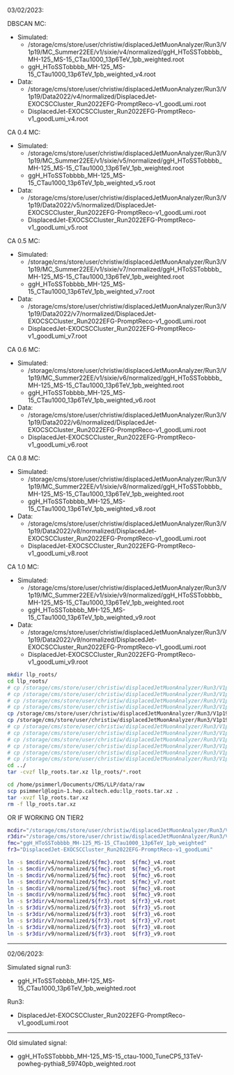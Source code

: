 03/02/2023:

DBSCAN MC:
- Simulated:
  - /storage/cms/store/user/christiw/displacedJetMuonAnalyzer/Run3/V1p19/MC_Summer22EE/v1/sixie/v4/normalized/ggH_HToSSTobbbb_MH-125_MS-15_CTau1000_13p6TeV_1pb_weighted.root
  - ggH_HToSSTobbbb_MH-125_MS-15_CTau1000_13p6TeV_1pb_weighted_v4.root
- Data:
  - /storage/cms/store/user/christiw/displacedJetMuonAnalyzer/Run3/V1p19/Data2022/v4/normalized/DisplacedJet-EXOCSCCluster_Run2022EFG-PromptReco-v1_goodLumi.root
  - DisplacedJet-EXOCSCCluster_Run2022EFG-PromptReco-v1_goodLumi_v4.root


CA 0.4 MC:
- Simulated:
  - /storage/cms/store/user/christiw/displacedJetMuonAnalyzer/Run3/V1p19/MC_Summer22EE/v1/sixie/v5/normalized/ggH_HToSSTobbbb_MH-125_MS-15_CTau1000_13p6TeV_1pb_weighted.root
  - ggH_HToSSTobbbb_MH-125_MS-15_CTau1000_13p6TeV_1pb_weighted_v5.root
- Data:
  - /storage/cms/store/user/christiw/displacedJetMuonAnalyzer/Run3/V1p19/Data2022/v5/normalized/DisplacedJet-EXOCSCCluster_Run2022EFG-PromptReco-v1_goodLumi.root
  - DisplacedJet-EXOCSCCluster_Run2022EFG-PromptReco-v1_goodLumi_v5.root

CA 0.5 MC:
- Simulated:
  - /storage/cms/store/user/christiw/displacedJetMuonAnalyzer/Run3/V1p19/MC_Summer22EE/v1/sixie/v7/normalized/ggH_HToSSTobbbb_MH-125_MS-15_CTau1000_13p6TeV_1pb_weighted.root
  - ggH_HToSSTobbbb_MH-125_MS-15_CTau1000_13p6TeV_1pb_weighted_v7.root
- Data:
  - /storage/cms/store/user/christiw/displacedJetMuonAnalyzer/Run3/V1p19/Data2022/v7/normalized/DisplacedJet-EXOCSCCluster_Run2022EFG-PromptReco-v1_goodLumi.root
  - DisplacedJet-EXOCSCCluster_Run2022EFG-PromptReco-v1_goodLumi_v7.root

CA 0.6 MC:
- Simulated:
  - /storage/cms/store/user/christiw/displacedJetMuonAnalyzer/Run3/V1p19/MC_Summer22EE/v1/sixie/v6/normalized/ggH_HToSSTobbbb_MH-125_MS-15_CTau1000_13p6TeV_1pb_weighted.root
  - ggH_HToSSTobbbb_MH-125_MS-15_CTau1000_13p6TeV_1pb_weighted_v6.root
- Data:
  - /storage/cms/store/user/christiw/displacedJetMuonAnalyzer/Run3/V1p19/Data2022/v6/normalized/DisplacedJet-EXOCSCCluster_Run2022EFG-PromptReco-v1_goodLumi.root
  - DisplacedJet-EXOCSCCluster_Run2022EFG-PromptReco-v1_goodLumi_v6.root

CA 0.8 MC:
- Simulated:
  - /storage/cms/store/user/christiw/displacedJetMuonAnalyzer/Run3/V1p19/MC_Summer22EE/v1/sixie/v8/normalized/ggH_HToSSTobbbb_MH-125_MS-15_CTau1000_13p6TeV_1pb_weighted.root
  - ggH_HToSSTobbbb_MH-125_MS-15_CTau1000_13p6TeV_1pb_weighted_v8.root
- Data:
  - /storage/cms/store/user/christiw/displacedJetMuonAnalyzer/Run3/V1p19/Data2022/v8/normalized/DisplacedJet-EXOCSCCluster_Run2022EFG-PromptReco-v1_goodLumi.root
  - DisplacedJet-EXOCSCCluster_Run2022EFG-PromptReco-v1_goodLumi_v8.root

CA 1.0 MC:
- Simulated:
  - /storage/cms/store/user/christiw/displacedJetMuonAnalyzer/Run3/V1p19/MC_Summer22EE/v1/sixie/v9/normalized/ggH_HToSSTobbbb_MH-125_MS-15_CTau1000_13p6TeV_1pb_weighted.root
  - ggH_HToSSTobbbb_MH-125_MS-15_CTau1000_13p6TeV_1pb_weighted_v9.root
- Data:
  - /storage/cms/store/user/christiw/displacedJetMuonAnalyzer/Run3/V1p19/Data2022/v9/normalized/DisplacedJet-EXOCSCCluster_Run2022EFG-PromptReco-v1_goodLumi.root
  - DisplacedJet-EXOCSCCluster_Run2022EFG-PromptReco-v1_goodLumi_v9.root


```bash
mkdir llp_roots/
cd llp_roots/
# cp /storage/cms/store/user/christiw/displacedJetMuonAnalyzer/Run3/V1p19/MC_Summer22EE/v1/sixie/v4/normalized/ggH_HToSSTobbbb_MH-125_MS-15_CTau1000_13p6TeV_1pb_weighted.root   ggH_HToSSTobbbb_MH-125_MS-15_CTau1000_13p6TeV_1pb_weighted_v4.root
# cp /storage/cms/store/user/christiw/displacedJetMuonAnalyzer/Run3/V1p19/Data2022/v4/normalized/DisplacedJet-EXOCSCCluster_Run2022EFG-PromptReco-v1_goodLumi.root   DisplacedJet-EXOCSCCluster_Run2022EFG-PromptReco-v1_goodLumi_v4.root
# cp /storage/cms/store/user/christiw/displacedJetMuonAnalyzer/Run3/V1p19/MC_Summer22EE/v1/sixie/v5/normalized/ggH_HToSSTobbbb_MH-125_MS-15_CTau1000_13p6TeV_1pb_weighted.root   ggH_HToSSTobbbb_MH-125_MS-15_CTau1000_13p6TeV_1pb_weighted_v5.root
# cp /storage/cms/store/user/christiw/displacedJetMuonAnalyzer/Run3/V1p19/Data2022/v5/normalized/DisplacedJet-EXOCSCCluster_Run2022EFG-PromptReco-v1_goodLumi.root   DisplacedJet-EXOCSCCluster_Run2022EFG-PromptReco-v1_goodLumi_v5.root
cp /storage/cms/store/user/christiw/displacedJetMuonAnalyzer/Run3/V1p19/MC_Summer22EE/v1/sixie/v6/normalized/ggH_HToSSTobbbb_MH-125_MS-15_CTau1000_13p6TeV_1pb_weighted.root   ggH_HToSSTobbbb_MH-125_MS-15_CTau1000_13p6TeV_1pb_weighted_v6.root
cp /storage/cms/store/user/christiw/displacedJetMuonAnalyzer/Run3/V1p19/Data2022/v6/normalized/DisplacedJet-EXOCSCCluster_Run2022EFG-PromptReco-v1_goodLumi.root   DisplacedJet-EXOCSCCluster_Run2022EFG-PromptReco-v1_goodLumi_v6.root
# cp /storage/cms/store/user/christiw/displacedJetMuonAnalyzer/Run3/V1p19/MC_Summer22EE/v1/sixie/v7/normalized/ggH_HToSSTobbbb_MH-125_MS-15_CTau1000_13p6TeV_1pb_weighted.root   ggH_HToSSTobbbb_MH-125_MS-15_CTau1000_13p6TeV_1pb_weighted_v7.root
# cp /storage/cms/store/user/christiw/displacedJetMuonAnalyzer/Run3/V1p19/Data2022/v7/normalized/DisplacedJet-EXOCSCCluster_Run2022EFG-PromptReco-v1_goodLumi.root   DisplacedJet-EXOCSCCluster_Run2022EFG-PromptReco-v1_goodLumi_v7.root
# cp /storage/cms/store/user/christiw/displacedJetMuonAnalyzer/Run3/V1p19/MC_Summer22EE/v1/sixie/v8/normalized/ggH_HToSSTobbbb_MH-125_MS-15_CTau1000_13p6TeV_1pb_weighted.root   ggH_HToSSTobbbb_MH-125_MS-15_CTau1000_13p6TeV_1pb_weighted_v8.root
# cp /storage/cms/store/user/christiw/displacedJetMuonAnalyzer/Run3/V1p19/Data2022/v8/normalized/DisplacedJet-EXOCSCCluster_Run2022EFG-PromptReco-v1_goodLumi.root   DisplacedJet-EXOCSCCluster_Run2022EFG-PromptReco-v1_goodLumi_v8.root
# cp /storage/cms/store/user/christiw/displacedJetMuonAnalyzer/Run3/V1p19/MC_Summer22EE/v1/sixie/v9/normalized/ggH_HToSSTobbbb_MH-125_MS-15_CTau1000_13p6TeV_1pb_weighted.root   ggH_HToSSTobbbb_MH-125_MS-15_CTau1000_13p6TeV_1pb_weighted_v9.root
# cp /storage/cms/store/user/christiw/displacedJetMuonAnalyzer/Run3/V1p19/Data2022/v9/normalized/DisplacedJet-EXOCSCCluster_Run2022EFG-PromptReco-v1_goodLumi.root   DisplacedJet-EXOCSCCluster_Run2022EFG-PromptReco-v1_goodLumi_v9.root
cd ../
tar -cvzf llp_roots.tar.xz llp_roots/*.root

cd /home/psimmerl/Documents/CMS/LLP/data/raw
scp psimmerl@login-1.hep.caltech.edu:llp_roots.tar.xz .
tar -xvzf llp_roots.tar.xz
rm -f llp_roots.tar.xz
```

OR IF WORKING ON TIER2

```bash
mcdir="/storage/cms/store/user/christiw/displacedJetMuonAnalyzer/Run3/V1p19/MC_Summer22EE/v1/sixie"
r3dir="/storage/cms/store/user/christiw/displacedJetMuonAnalyzer/Run3/V1p19/Data2022"
fmc="ggH_HToSSTobbbb_MH-125_MS-15_CTau1000_13p6TeV_1pb_weighted"
fr3="DisplacedJet-EXOCSCCluster_Run2022EFG-PromptReco-v1_goodLumi"

ln -s $mcdir/v4/normalized/${fmc}.root  ${fmc}_v4.root
ln -s $mcdir/v5/normalized/${fmc}.root  ${fmc}_v5.root
ln -s $mcdir/v6/normalized/${fmc}.root  ${fmc}_v6.root
ln -s $mcdir/v7/normalized/${fmc}.root  ${fmc}_v7.root
ln -s $mcdir/v8/normalized/${fmc}.root  ${fmc}_v8.root
ln -s $mcdir/v9/normalized/${fmc}.root  ${fmc}_v9.root
ln -s $r3dir/v4/normalized/${fr3}.root  ${fr3}_v4.root
ln -s $r3dir/v5/normalized/${fr3}.root  ${fr3}_v5.root
ln -s $r3dir/v6/normalized/${fr3}.root  ${fr3}_v6.root
ln -s $r3dir/v7/normalized/${fr3}.root  ${fr3}_v7.root
ln -s $r3dir/v8/normalized/${fr3}.root  ${fr3}_v8.root
ln -s $r3dir/v9/normalized/${fr3}.root  ${fr3}_v9.root
```



---
02/06/2023:

Simulated signal run3:
- ggH_HToSSTobbbb_MH-125_MS-15_CTau1000_13p6TeV_1pb_weighted.root


Run3: 
- DisplacedJet-EXOCSCCluster_Run2022EFG-PromptReco-v1_goodLumi.root

---

Old simulated signal:
- ggH_HToSSTobbbb_MH-125_MS-15_ctau-1000_TuneCP5_13TeV-powheg-pythia8_59740pb_weighted.root






